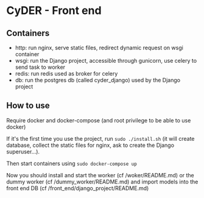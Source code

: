 CyDER - Front end
======

Containers
-------

- http: run nginx, serve static files, redirect dynamic request on wsgi container
- wsgi: run the Django project, accessible through gunicorn, use celery to send task to worker
- redis: run redis used as broker for celery
- db: run the postgres db (called cyder_django) used by the Django project

How to use
-------

Require docker and docker-compose (and root privilege to be able to use docker)

If it's the first time you use the project, run `sudo ./install.sh` (it will create database, collect the static files for nginx, ask to create the Django superuser...).

Then start containers using `sudo docker-compose up`  

Now you should install and start the worker (cf /woker/README.md) or the dummy worker (cf /dummy_worker/README.md) and import models into the front end DB (cf /front_end/django_project/README.md)
